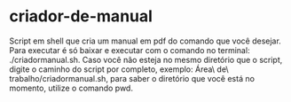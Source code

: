 # criador-de-manual
Script em shell que cria um manual em pdf do comando que você desejar.
Para executar é só baixar e executar com o comando no terminal: ./criadormanual.sh. Caso você não esteja no mesmo diretório que o script, digite o caminho do script por completo, exemplo: Área\ de\ trabalho/criadormanual.sh, para saber o diretório que você está no momento, utilize o comando pwd.
